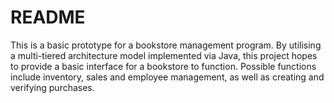 # README
This is a basic prototype for a bookstore management program. By utilising a multi-tiered architecture model implemented via Java, this project hopes to provide a basic interface for a bookstore to function. Possible functions include inventory, sales and employee management, as well as creating and verifying purchases.
